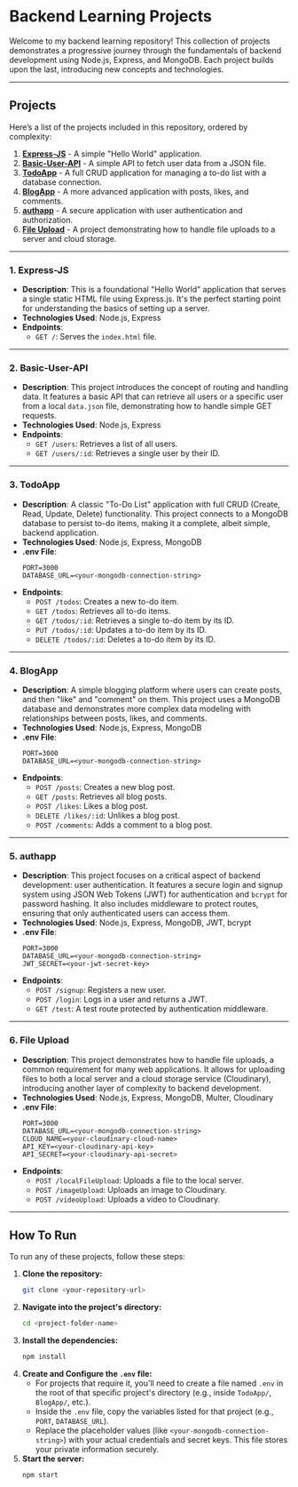 # Backend Learning Projects

Welcome to my backend learning repository! This collection of projects demonstrates a progressive journey through the fundamentals of backend development using Node.js, Express, and MongoDB. Each project builds upon the last, introducing new concepts and technologies.


---

## Projects

Here’s a list of the projects included in this repository, ordered by complexity:

1.  **[Express-JS](#1-express-js)** - A simple "Hello World" application.
2.  **[Basic-User-API](#2-basic-user-api)** - A simple API to fetch user data from a JSON file.
3.  **[TodoApp](#3-todoapp)** - A full CRUD application for managing a to-do list with a database connection.
4.  **[BlogApp](#4-blogapp)** - A more advanced application with posts, likes, and comments.
5.  **[authapp](#5-authapp)** - A secure application with user authentication and authorization.
6.  **[File Upload](#6-file-upload)** - A project demonstrating how to handle file uploads to a server and cloud storage.

---

### 1. Express-JS

* **Description**: This is a foundational "Hello World" application that serves a single static HTML file using Express.js. It's the perfect starting point for understanding the basics of setting up a server.
* **Technologies Used**: Node.js, Express
* **Endpoints**:
    * `GET /`: Serves the `index.html` file.

---

### 2. Basic-User-API

* **Description**: This project introduces the concept of routing and handling data. It features a basic API that can retrieve all users or a specific user from a local `data.json` file, demonstrating how to handle simple GET requests.
* **Technologies Used**: Node.js, Express
* **Endpoints**:
    * `GET /users`: Retrieves a list of all users.
    * `GET /users/:id`: Retrieves a single user by their ID.

---

### 3. TodoApp

* **Description**: A classic "To-Do List" application with full CRUD (Create, Read, Update, Delete) functionality. This project connects to a MongoDB database to persist to-do items, making it a complete, albeit simple, backend application.
* **Technologies Used**: Node.js, Express, MongoDB
* **.env File**:
    ```
    PORT=3000
    DATABASE_URL=<your-mongodb-connection-string>
    ```
* **Endpoints**:
    * `POST /todos`: Creates a new to-do item.
    * `GET /todos`: Retrieves all to-do items.
    * `GET /todos/:id`: Retrieves a single to-do item by its ID.
    * `PUT /todos/:id`: Updates a to-do item by its ID.
    * `DELETE /todos/:id`: Deletes a to-do item by its ID.

---

### 4. BlogApp

* **Description**: A simple blogging platform where users can create posts, and then "like" and "comment" on them. This project uses a MongoDB database and demonstrates more complex data modeling with relationships between posts, likes, and comments.
* **Technologies Used**: Node.js, Express, MongoDB
* **.env File**:
    ```
    PORT=3000
    DATABASE_URL=<your-mongodb-connection-string>
    ```
* **Endpoints**:
    * `POST /posts`: Creates a new blog post.
    * `GET /posts`: Retrieves all blog posts.
    * `POST /likes`: Likes a blog post.
    * `DELETE /likes/:id`: Unlikes a blog post.
    * `POST /comments`: Adds a comment to a blog post.

---

### 5. authapp

* **Description**: This project focuses on a critical aspect of backend development: user authentication. It features a secure login and signup system using JSON Web Tokens (JWT) for authentication and `bcrypt` for password hashing. It also includes middleware to protect routes, ensuring that only authenticated users can access them.
* **Technologies Used**: Node.js, Express, MongoDB, JWT, bcrypt
* **.env File**:
    ```
    PORT=3000
    DATABASE_URL=<your-mongodb-connection-string>
    JWT_SECRET=<your-jwt-secret-key>
    ```
* **Endpoints**:
    * `POST /signup`: Registers a new user.
    * `POST /login`: Logs in a user and returns a JWT.
    * `GET /test`: A test route protected by authentication middleware.

---

### 6. File Upload

* **Description**: This project demonstrates how to handle file uploads, a common requirement for many web applications. It allows for uploading files to both a local server and a cloud storage service (Cloudinary), introducing another layer of complexity to backend development.
* **Technologies Used**: Node.js, Express, MongoDB, Multer, Cloudinary
* **.env File**:
    ```
    PORT=3000
    DATABASE_URL=<your-mongodb-connection-string>
    CLOUD_NAME=<your-cloudinary-cloud-name>
    API_KEY=<your-cloudinary-api-key>
    API_SECRET=<your-cloudinary-api-secret>
    ```
* **Endpoints**:
    * `POST /localFileUpload`: Uploads a file to the local server.
    * `POST /imageUpload`: Uploads an image to Cloudinary.
    * `POST /videoUpload`: Uploads a video to Cloudinary.

---

## How To Run

To run any of these projects, follow these steps:

1.  **Clone the repository:**
    ```bash
    git clone <your-repository-url>
    ```
2.  **Navigate into the project's directory:**
    ```bash
    cd <project-folder-name>
    ```
3.  **Install the dependencies:**
    ```bash
    npm install
    ```
4.  **Create and Configure the `.env` file:**
    * For projects that require it, you'll need to create a file named `.env` in the root of that specific project's directory (e.g., inside `TodoApp/`, `BlogApp/`, etc.).
    * Inside the `.env` file, copy the variables listed for that project (e.g., `PORT`, `DATABASE_URL`).
    * Replace the placeholder values (like `<your-mongodb-connection-string>`) with your actual credentials and secret keys. This file stores your private information securely.
5.  **Start the server:**
    ```bash
    npm start
    ```